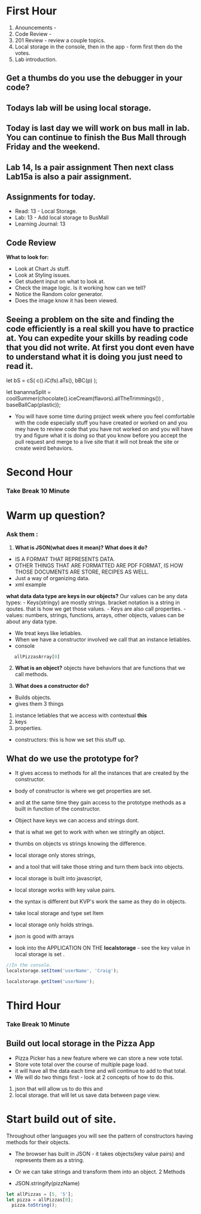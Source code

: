 # First Hour

1. Anouncements -
2. Code Review - 
3. 201 Review - review a couple topics.
4. Local storage in the console, then in the app - form first then do the votes.  
5. Lab introduction. 

## Get a thumbs do you use the debugger in your code? 
## Todays lab will be using local storage. 
## Today is last day we will work on bus mall in lab. You can continue to finish the Bus Mall through Friday and the weekend. 
## Lab 14, Is a pair assignment Then next class Lab15a is also a pair assignment.


## Assignments for today. 
- Read: 13 - Local Storage. 
- Lab: 13 - Add local storage to BusMall
- Learning Journal: 13



## Code Review
**What to look for:**
- Look at Chart Js stuff. 
- Look at Styling issues. 
- Get student input on what to look at. 
- Check the image logic. Is it working how can we tell? 
- Notice the Random color generator. 
- Does the image know it has been viewed. 

## Seeing a problem on the site and finding the code efficiently is a real skill you have to practice at. You can expedite your skills by reading code that you did not write. At first you dont even have to understand what it is doing you just need to read it. 

let bS = cS(    c().iC(fs).aTs(),     bBC(p)    );

let banannaSplit = coolSummer(chocolate().iceCream(flavors).allTheTrimmings()) , baseBallCap(plastic));

- You will have some time during project week where you feel comfortable with the code especially stuff you have created or worked on and you mey have to review code that you have not worked on and you will have try and figure what it is doing so that you know before you accept the pull request and merge to a live site that it will not break the site or create weird behaviors. 














# Second Hour
### Take Break 10 Minute

# Warm up question? 
### Ask them : 
1. **What is JSON(what does it mean)? What does it do?** 
- IS A FORMAT THAT REPRESENTS DATA. 
- OTHER THINGS THAT ARE FORMATTED ARE PDF FORMAT, IS HOW THOSE DOCUMENTS ARE STORE, RECIPES     AS WELL. 
- Just a way of organizing data. 
- xml example 

 **what data data type are keys in our objects?** 
Our values can be any data types:
    - Keys(stringy) are mostly strings. bracket notation is a string in qoutes. that is how we get those values. 
    - Keys are also call properties. 
    - values: numbers, strings, functions, arrays, other objects, values can be about any data type. 
- We treat keys like letiables. 
- When we have a constructor involved we call that an instance letiables. 
- console 
```js
   allPizzasArray[0]
```

2. **What is an object?** 
objects have behaviors that are functions that we call methods. 



3. **What does a constructor do?**
- Builds objects. 
- gives them 3 things
1. instance letiables that we access with contextual **this**
2. keys
3. properties. 

- constructors: this is how we set this stuff up. 


## What do we use the prototype for? 
- It gives access to methods for all the instances that are created by the constructor.
- body of constructor is where we get properties are set. 
- and at the same time they gain access to the prototype methods as a built in function of the constructor. 

- Object have keys we can access and strings dont. 
- that is what we get to work with when we stringify an object. 
- thumbs on objects vs strings knowing the difference. 
- local storage only stores strings, 
- and a tool that will take those string and turn them back into objects. 
- local storage is built into javascript, 
- local storage works with key value pairs. 
- the syntax is different but KVP's work the same as they do in objects. 
- take local storage and type set Item
- local storage only holds strings. 
- json is good with arrays 

- look into the APPLICATION ON THE **localstorage** - see the key value in local storage is set .
```js
//In the console. 
localstorage.setItem('userName', 'Craig');
```
```js
localstorage.getItem('userName');
```










# Third Hour
### Take Break 10 Minute

## Build out local storage in the Pizza App
- Pizza Picker has a new feature where we can store a new vote total. 
- Store vote total over the course of multiple page load. 
- it will have all the data each time and will continue to add to that total. 
- We will do two things first - look at 2 concepts of how to do this. 
1. json that will allow us to do this and 
2. local storage.  that will let us save data between page view. 

# Start build out of site. 
Throughout other languages you will see the pattern of constructors having methods for their objects. 
- The browser has built in JSON - it takes objects(key value pairs) and represents them as a string. 
- Or we can take strings and transform them into an object. 
2 Methods 

- JSON.stringify(pizzName)
```js
let allPizzas = [5, '5'];
let pizza = allPizzas[0];
  pizza.toString();
```


























